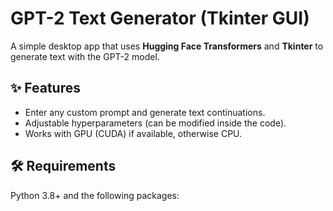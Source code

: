 # GPT-2 Text Generator (Tkinter GUI)

A simple desktop app that uses **Hugging Face Transformers** and **Tkinter** to generate text with the GPT-2 model.

## ✨ Features
- Enter any custom prompt and generate text continuations.
- Adjustable hyperparameters (can be modified inside the code).
- Works with GPU (CUDA) if available, otherwise CPU.

## 🛠 Requirements
Python 3.8+ and the following packages:
